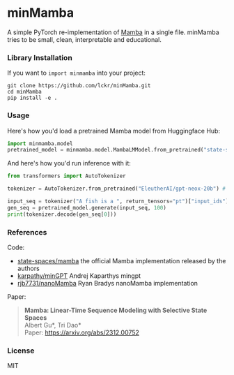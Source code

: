 
# minMamba



A simple PyTorch re-implementation of [Mamba](https://github.com/state-spaces/mamba) in a single file. minMamba tries to be small, clean, interpretable and educational.

### Library Installation

If you want to `import minmamba` into your project:

```
git clone https://github.com/lckr/minMamba.git
cd minMamba
pip install -e .
```

### Usage

Here's how you'd load a pretrained Mamba model from Huggingface Hub:

```python
import minmamba.model
pretrained_model = minmamba.model.MambaLMModel.from_pretrained("state-spaces/mamba-130m")
```

And here's how you'd run inference with it:

```python
from transformers import AutoTokenizer

tokenizer = AutoTokenizer.from_pretrained("EleutherAI/gpt-neox-20b") # tokenizer used by "state-spaces/mamba-130m"

input_seq = tokenizer("A fish is a ", return_tensors="pt")["input_ids"]
gen_seq = pretrained_model.generate(input_seq, 100)
print(tokenizer.decode(gen_seq[0]))
```


### References

Code:
- [state-spaces/mamba](https://github.com/state-spaces/mamba
) the official Mamba implementation released by the authors
- [karpathy/minGPT](https://github.com/karpathy/minGPT) Andrej Kaparthys mingpt
- [rjb7731/nanoMamba](https://github.com/rjb7731/nanoMamba) Ryan Bradys nanoMamba implementation

Paper:
> **Mamba: Linear-Time Sequence Modeling with Selective State Spaces**\
> Albert Gu*, Tri Dao*\
> Paper: https://arxiv.org/abs/2312.00752

### License

MIT
